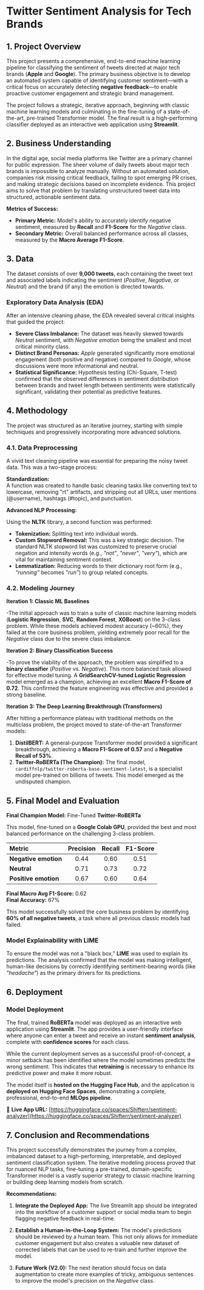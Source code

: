 # Twitter Sentiment Analysis for Tech Brands

## 1. Project Overview

This project presents a comprehensive, end-to-end machine learning pipeline for classifying the sentiment of tweets directed at major tech brands (**Apple** and **Google**). The primary business objective is to develop an automated system capable of identifying customer sentiment—with a critical focus on accurately detecting **negative feedback**—to enable proactive customer engagement and strategic brand management.

The project follows a strategic, iterative approach, beginning with classic machine learning models and culminating in the fine-tuning of a state-of-the-art, pre-trained Transformer model. The final result is a high-performing classifier deployed as an interactive web application using **Streamlit**.


## 2. Business Understanding

In the digital age, social media platforms like Twitter are a primary channel for public expression. The sheer volume of daily tweets about major tech brands is impossible to analyze manually. Without an automated solution, companies risk missing critical feedback, failing to spot emerging PR crises, and making strategic decisions based on incomplete evidence. This project aims to solve that problem by translating unstructured tweet data into structured, actionable sentiment data.

**Metrics of Success:**

- **Primary Metric:** Model's ability to accurately identify negative sentiment, measured by **Recall** and **F1-Score** for the *Negative* class.  
- **Secondary Metric:** Overall balanced performance across all classes, measured by the **Macro Average F1-Score**.


## 3. Data

The dataset consists of over **9,000 tweets**, each containing the tweet text and associated labels indicating the sentiment (*Positive*, *Negative*, or *Neutral*) and the brand (if any) the emotion is directed towards.

### Exploratory Data Analysis (EDA)

After an intensive cleaning phase, the EDA revealed several critical insights that guided the project:

- **Severe Class Imbalance:** The dataset was heavily skewed towards *Neutral* sentiment, with *Negative emotion* being the smallest and most critical minority class.  
- **Distinct Brand Personas:** *Apple* generated significantly more emotional engagement (both positive and negative) compared to *Google*, whose discussions were more informational and neutral.  
- **Statistical Significance:** Hypothesis testing (Chi-Square, T-test) confirmed that the observed differences in sentiment distribution between brands and tweet length between sentiments were statistically significant, validating their potential as predictive features.



## 4. Methodology

The project was structured as an iterative journey, starting with simple techniques and progressively incorporating more advanced solutions.

### 4.1. Data Preprocessing

A vivid text cleaning pipeline was essential for preparing the noisy tweet data. This was a two-stage process:

**Standardization:**  
A function was created to handle basic cleaning tasks like converting text to lowercase, removing "rt" artifacts, and stripping out all URLs, user mentions (@username), hashtags (#topic), and punctuation.

**Advanced NLP Processing:**  

Using the **NLTK** library, a second function was performed:
- **Tokenization:** Splitting text into individual words.  
- **Custom Stopword Removal:** This was a key strategic decision. The standard NLTK stopword list was customized to preserve crucial negation and intensity words (e.g., *"not"*, *"never"*, *"very"*), which are vital for maintaining sentiment context.  
- **Lemmatization:** Reducing words to their dictionary root form (e.g., *"running"* becomes *"run"*) to group related concepts.



### 4.2. Modeling Journey

**Iteration 1: Classic ML Baselines**  

-The initial approach was to train a suite of classic machine learning models (**Logistic Regression**, **SVC**, **Random Forest**, **XGBoost**) on the 3-class problem. While these models achieved modest accuracy (~60%), they failed at the core business problem, yielding extremely poor recall for the *Negative* class due to the severe class imbalance.

**Iteration 2: Binary Classification Success** 

-To prove the viability of the approach, the problem was simplified to a **binary classifier** (*Positive vs. Negative*). This more balanced task allowed for effective model tuning. A **GridSearchCV-tuned Logistic Regression** model emerged as a champion, achieving an excellent **Macro F1-Score of 0.72**. This confirmed the feature engineering was effective and provided a strong baseline.

**Iteration 3: The Deep Learning Breakthrough (Transformers)** 

After hitting a performance plateau with traditional methods on the multiclass problem, the project moved to state-of-the-art Transformer models:

1. **DistilBERT:** A general-purpose Transformer model provided a significant breakthrough, achieving a **Macro F1-Score of 0.57** and a **Negative Recall of 53%**.  
2. **Twitter-RoBERTa (The Champion):** The final model, `cardiffnlp/twitter-roberta-base-sentiment-latest`, is a specialist model pre-trained on billions of tweets. This model emerged as the undisputed champion.



## 5. Final Model and Evaluation

 **Final Champion Model:** Fine-Tuned **Twitter-RoBERTa**

This model, fine-tuned on a **Google Colab GPU**, provided the best and most balanced performance on the challenging 3-class problem.

| Metric | Precision | Recall | F1-Score |
|:--------|:----------:|:-------:|:--------:|
| **Negative emotion** | 0.44 | 0.60 | 0.51 |
| **Neutral** | 0.71 | 0.73 | 0.72 |
| **Positive emotion** | 0.67 | 0.60 | 0.64 |

**Final Macro Avg F1-Score:** 0.62  
**Final Accuracy:** 67%

This model successfully solved the core business problem by identifying **60% of all negative tweets**, a task where all previous classic models had failed.

### Model Explainability with LIME

To ensure the model was not a "black box," **LIME** was used to explain its predictions. The analysis confirmed that the model was making intelligent, human-like decisions by correctly identifying sentiment-bearing words (like *"headache"*) as the primary drivers for its predictions.



## 6. Deployment

### Model Deployment

The final, trained **RoBERTa** model was deployed as an interactive web application using **Streamlit**. The app provides a user-friendly interface where anyone can enter a tweet and receive an instant **sentiment analysis**, complete with **confidence scores** for each class.

While the current deployment serves as a successful proof-of-concept, a minor setback has been identified where the model sometimes predicts the wrong sentiment. This indicates that **retraining** is necessary to enhance its predictive power and make it more robust.

The model itself is **hosted on the Hugging Face Hub**, and the application is **deployed on Hugging Face Spaces**, demonstrating a complete, professional, end-to-end **MLOps pipeline**.

🔗 **Live App URL:** [https://huggingface.co/spaces/Shifterr/sentiment-analyzer](https://huggingface.co/spaces/Shifterr/sentiment-analyzer)


## 7. Conclusion and Recommendations

This project successfully demonstrates the journey from a complex, imbalanced dataset to a high-performing, interpretable, and deployed sentiment classification system. The iterative modeling process proved that for nuanced NLP tasks, fine-tuning a pre-trained, domain-specific Transformer model is a vastly superior strategy to classic machine learning or building deep learning models from scratch.

**Recommendations:**

1. **Integrate the Deployed App:** The live Streamlit app should be integrated into the workflow of a customer support or social media team to begin flagging negative feedback in real-time.
  
2. **Establish a Human-in-the-Loop System:** The model's predictions should be reviewed by a human team. This not only allows for immediate customer engagement but also creates a valuable new dataset of corrected labels that can be used to re-train and further improve the model.
 
3. **Future Work (V2.0):** The next iteration should focus on data augmentation to create more examples of tricky, ambiguous sentences to improve the model's precision on the *Negative* class.
